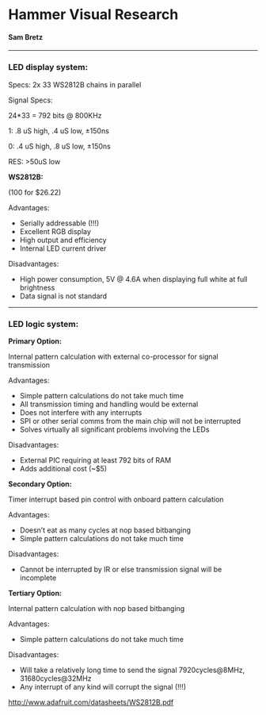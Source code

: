 # Hammer Visual Research #
#### Sam Bretz ####


---


### LED display system: ###
Specs: 2x 33 WS2812B chains in parallel

Signal Specs:

24\*33 = 792 bits @ 800KHz

1: .8 uS high, .4 uS low, ±150ns

0: .4 uS high, .8 uS low, ±150ns

RES: >50uS low

**WS2812B:**

(100 for $26.22)

Advantages:
  * Serially addressable (!!!)
  * Excellent RGB display
  * High output and efficiency
  * Internal LED current driver

Disadvantages:
  * High power consumption, 5V @ 4.6A when displaying full white at full brightness
  * Data signal is not standard


---


### LED logic system: ###

**Primary Option:**

Internal pattern calculation with external co-processor for signal transmission

Advantages:
  * Simple pattern calculations do not take much time
  * All transmission timing and handling would be external
  * Does not interfere with any interrupts
  * SPI or other serial comms from the main chip will not be interrupted
  * Solves virtually all significant problems involving the LEDs

Disadvantages:
  * External PIC requiring at least 792 bits of RAM
  * Adds additional cost (~$5)

**Secondary Option:**

Timer interrupt based pin control with onboard pattern calculation

Advantages:
  * Doesn’t eat as many cycles at nop based bitbanging
  * Simple pattern calculations do not take much time

Disadvantages:
  * Cannot be interrupted by IR or else transmission signal will be incomplete

**Tertiary Option:**

Internal pattern calculation with nop based bitbanging

Advantages:
  * Simple pattern calculations do not take much time

Disadvantages:
  * Will take a relatively long time to send the signal 7920cycles@8MHz, 31680cycles@32MHz
  * Any interrupt of any kind will corrupt the signal (!!!)

http://www.adafruit.com/datasheets/WS2812B.pdf